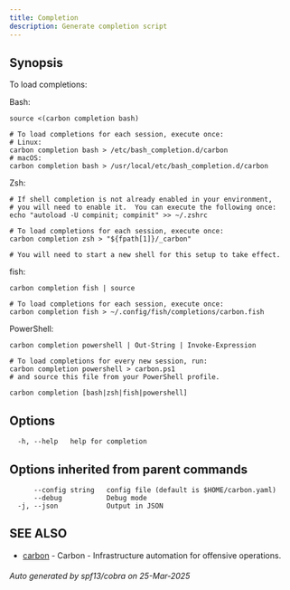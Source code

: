 ```yaml
---
title: Completion
description: Generate completion script
---
```


## Synopsis

To load completions:

Bash:

	source <(carbon completion bash)
	
	# To load completions for each session, execute once:
	# Linux:
	carbon completion bash > /etc/bash_completion.d/carbon
	# macOS:
	carbon completion bash > /usr/local/etc/bash_completion.d/carbon

Zsh:

	# If shell completion is not already enabled in your environment,
	# you will need to enable it.  You can execute the following once:
	echo "autoload -U compinit; compinit" >> ~/.zshrc

	# To load completions for each session, execute once:
	carbon completion zsh > "${fpath[1]}/_carbon"

	# You will need to start a new shell for this setup to take effect.

fish:

	carbon completion fish | source
	
	# To load completions for each session, execute once:
	carbon completion fish > ~/.config/fish/completions/carbon.fish

PowerShell:

	carbon completion powershell | Out-String | Invoke-Expression
	
	# To load completions for every new session, run:
	carbon completion powershell > carbon.ps1
	# and source this file from your PowerShell profile.


```
carbon completion [bash|zsh|fish|powershell]
```

## Options

```
  -h, --help   help for completion
```

## Options inherited from parent commands

```
      --config string   config file (default is $HOME/carbon.yaml)
      --debug           Debug mode
  -j, --json            Output in JSON
```

## SEE ALSO

* [carbon](_index.md)	 - Carbon - Infrastructure automation for offensive operations.

###### Auto generated by spf13/cobra on 25-Mar-2025
